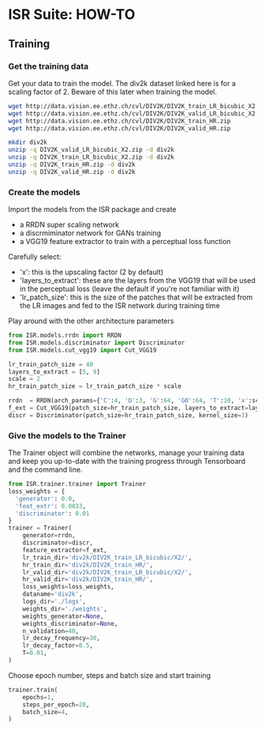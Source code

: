 # ISR Suite: HOW-TO


## Training

### Get the training data
Get your data to train the model. The div2k dataset linked here is for a scaling factor of 2. Beware of this later when training the model.

```bash
wget http://data.vision.ee.ethz.ch/cvl/DIV2K/DIV2K_train_LR_bicubic_X2.zip
wget http://data.vision.ee.ethz.ch/cvl/DIV2K/DIV2K_valid_LR_bicubic_X2.zip
wget http://data.vision.ee.ethz.ch/cvl/DIV2K/DIV2K_train_HR.zip
wget http://data.vision.ee.ethz.ch/cvl/DIV2K/DIV2K_valid_HR.zip

mkdir div2k
unzip -q DIV2K_valid_LR_bicubic_X2.zip -d div2k
unzip -q DIV2K_train_LR_bicubic_X2.zip -d div2k
unzip -q DIV2K_train_HR.zip -d div2k
unzip -q DIV2K_valid_HR.zip -d div2k
```

### Create the models
Import the models from the ISR package and create

- a RRDN super scaling network
- a discrmiminator network for GANs training
- a VGG19 feature extractor to train with a perceptual loss function

Carefully select:

- 'x': this is the upscaling factor (2 by default)
- 'layers_to_extract': these are the layers from the VGG19 that will be used in the perceptual loss (leave the default if you're not familiar with it)
- 'lr_patch_size': this is the size of the patches that will be extracted from the LR images and fed to the ISR network during training time

Play around with the other architecture parameters

```python
from ISR.models.rrdn import RRDN
from ISR.models.discriminator import Discriminator
from ISR.models.cut_vgg19 import Cut_VGG19

lr_train_patch_size = 40
layers_to_extract = [5, 9]
scale = 2
hr_train_patch_size = lr_train_patch_size * scale

rrdn  = RRDN(arch_params={'C':4, 'D':3, 'G':64, 'G0':64, 'T':10, 'x':scale}, patch_size=lr_train_patch_size)
f_ext = Cut_VGG19(patch_size=hr_train_patch_size, layers_to_extract=layers_to_extract)
discr = Discriminator(patch_size=hr_train_patch_size, kernel_size=3)
```

### Give the models to the Trainer
The Trainer object will combine the networks, manage your training data and keep you up-to-date with the training progress through Tensorboard and the command line.

```python
from ISR.trainer.trainer import Trainer
loss_weights = {
  'generator': 0.0,
  'feat_extr': 0.0833,
  'discriminator': 0.01
}
trainer = Trainer(
    generator=rrdn,
    discriminator=discr,
    feature_extractor=f_ext,
    lr_train_dir='div2k/DIV2K_train_LR_bicubic/X2/',
    hr_train_dir='div2k/DIV2K_train_HR/',
    lr_valid_dir='div2k/DIV2K_train_LR_bicubic/X2/',
    hr_valid_dir='div2k/DIV2K_train_HR/',
    loss_weights=loss_weights,
    dataname='div2k',
    logs_dir='./logs',
    weights_dir='./weights',
    weights_generator=None,
    weights_discriminator=None,
    n_validation=40,
    lr_decay_frequency=30,
    lr_decay_factor=0.5,
    T=0.01,
)
```

Choose epoch number, steps and batch size and start training

```python
trainer.train(
    epochs=1,
    steps_per_epoch=20,
    batch_size=4,
)
```
